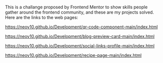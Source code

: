 This is a challange proposed by Frontend Mentor to show skills people gather around the frontend community, and these are my projects solved.
Here are the links to the web pages: 

https://neov10.github.io/Development/qr-code-component-main/index.html

https://neov10.github.io/Development/blog-preview-card-main/index.html

https://neov10.github.io/Development/social-links-profile-main/index.html

https://neov10.github.io/Development/recipe-page-main/index.html
